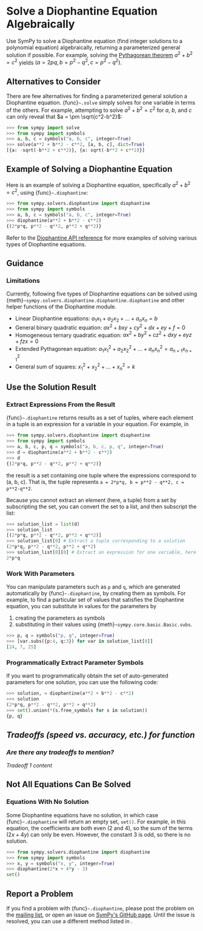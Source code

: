# Solve a Diophantine Equation Algebraically

Use SymPy to solve a Diophantine equation (find integer solutions to a
polynomial equation) algebraically, returning a parameterized general solution
if possible. For example, solving the [Pythagorean
theorem](https://en.wikipedia.org/wiki/Pythagorean_theorem) $a^2 + b^2 = c^2$
yields $(a=2pq, b=p^2-q^2, c=p^2-q^2)$.

## Alternatives to Consider

There are few alternatives for finding a parameterized general solution a
Diophantine equation. {func}`~.solve` simply solves for one variable in terms of
the others. For example, attempting to solve $a^2 + b^2 = c^2$ for $a$, $b$, and
$c$ can only reveal that $a = \pm \sqrt{c^2-b^2}$:

```py
>>> from sympy import solve
>>> from sympy import symbols
>>> a, b, c = symbols("a, b, c", integer=True)
>>> solve(a**2 + b**2 - c**2, [a, b, c], dict=True)
[{a: -sqrt(-b**2 + c**2)}, {a: sqrt(-b**2 + c**2)}]
```

## Example of Solving a Diophantine Equation

Here is an example of solving a Diophantine equation, specifically $a^2 + b^2 =
c^2$, using {func}`~.diophantine`:

```py
>>> from sympy.solvers.diophantine import diophantine
>>> from sympy import symbols
>>> a, b, c = symbols("a, b, c", integer=True)
>>> diophantine(a**2 + b**2 - c**2)
{(2*p*q, p**2 - q**2, p**2 + q**2)}
```

Refer to the [Diophantine API reference](../../modules/solvers/diophantine.rst)
for more examples of solving various types of Diophantine equations.

## Guidance

### Limitations

Currently, following five types of Diophantine equations can be solved using
{meth}`~sympy.solvers.diophantine.diophantine.diophantine` and other helper
functions of the Diophantine module.

- Linear Diophantine equations: $a_1x_1 + a_2x_2 + \ldots + a_nx_n = b$
- General binary quadratic equation: $ax^2 + bxy + cy^2 + dx + ey + f = 0$
- Homogeneous ternary quadratic equation: $ax^2 + by^2 + cz^2 + dxy + eyz + fzx
  = 0$
- Extended Pythagorean equation: $a_{1}x_{1}^2 + a_{2}x_{2}^2 + \ldots +
  a_{n}x_{n}^2 = a_{n+1}x_{n+1}^2$
- General sum of squares: $x_{1}^2 + x_{2}^2 + \ldots + x_{n}^2 = k$

## Use the Solution Result

### Extract Expressions From the Result

{func}`~.diophantine` returns results as a set of tuples, where each element in
a tuple is an expression for a variable in your equation. For example, in

```py
>>> from sympy.solvers.diophantine import diophantine
>>> from sympy import symbols
>>> a, b, c, p, q = symbols("a, b, c, p, q", integer=True)
>>> d = diophantine(a**2 + b**2 - c**2)
>>> d
{(2*p*q, p**2 - q**2, p**2 + q**2)}
```

the result is a set containing one tuple where the expressions correspond to (a,
b, c). That is, the tuple represents `a = 2*p*q, b = p**2 - q**2, c =
p**2-q**2`.

Because you cannot extract an element (here, a tuple) from a set by subscripting
the set, you can convert the set to a list, and then subscript the list:

```py
>>> solution_list = list(d)
>>> solution_list
[(2*p*q, p**2 - q**2, p**2 + q**2)]
>>> solution_list[0] # Extract a tuple corresponding to a solution
(2*p*q, p**2 - q**2, p**2 + q**2)
>>> solution_list[0][0] # Extract an expression for one variable, here a
2*p*q
```

### Work With Parameters

You can manipulate parameters such as `p` and `q`, which are generated
automatically by {func}`~.diophantine`, by creating them as symbols. For
example, to find a particular set of values that satisfies the Diophantine
equation, you can substitute in values for the parameters by
1. creating the parameters as symbols
2. substituting in their values using {meth}`~sympy.core.basic.Basic.subs`.

```py
>>> p, q = symbols("p, q", integer=True)
>>> [var.subs({p:4, q:3}) for var in solution_list[0]]
[24, 7, 25]
```

### Programmatically Extract Parameter Symbols

If you want to programmatically obtain the set of auto-generated parameters for
one solution, you can use the following code:

```py
>>> solution, = diophantine(a**2 + b**2 - c**2)
>>> solution
(2*p*q, p**2 - q**2, p**2 + q**2)
>>> set().union(*(s.free_symbols for s in solution))
{p, q}
```

## *Tradeoffs (speed vs. accuracy, etc.) for function*

### *Are there any tradeoffs to mention?*

*Tradeoff 1 content*

## Not All Equations Can Be Solved

### Equations With No Solution

Some Diophantine equations have no solution, in which case {func}`~.diophantine`
will return an empty set, `set()`. For example, in this equation, the
coefficients are both even ($2$ and $4$), so the sum of the terms ($2x + 4y$)
can only be even. However, the constant $3$ is odd, so there is no solution.

```py
>>> from sympy.solvers.diophantine import diophantine
>>> from sympy import symbols
>>> x, y = symbols("x, y", integer=True)
>>> diophantine(2*x + 4*y - 3)
set()
```

## Report a Problem

If you find a problem with {func}`~.diophantine`, please post the problem on the
[mailing list](https://groups.google.com/g/sympy), or open an issue on [SymPy's
GitHub page](https://github.com/sympy/sympy/issues). Until the issue is
resolved, you can use a different method listed in
[](#alternatives-to-consider).
